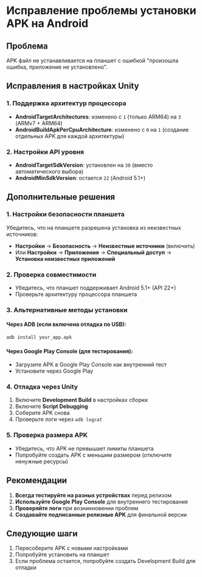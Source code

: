 # Исправление проблемы установки APK на Android

## Проблема
APK файл не устанавливается на планшет с ошибкой "произошла ошибка, приложение не установлено".

## Исправления в настройках Unity

### 1. Поддержка архитектур процессора
- **AndroidTargetArchitectures**: изменено с `1` (только ARM64) на `3` (ARMv7 + ARM64)
- **AndroidBuildApkPerCpuArchitecture**: изменено с `0` на `1` (создание отдельных APK для каждой архитектуры)

### 2. Настройки API уровня
- **AndroidTargetSdkVersion**: установлен на `30` (вместо автоматического выбора)
- **AndroidMinSdkVersion**: остается `22` (Android 5.1+)

## Дополнительные решения

### 1. Настройки безопасности планшета
Убедитесь, что на планшете разрешена установка из неизвестных источников:
- **Настройки** → **Безопасность** → **Неизвестные источники** (включить)
- Или **Настройки** → **Приложения** → **Специальный доступ** → **Установка неизвестных приложений**

### 2. Проверка совместимости
- Убедитесь, что планшет поддерживает Android 5.1+ (API 22+)
- Проверьте архитектуру процессора планшета

### 3. Альтернативные методы установки

#### Через ADB (если включена отладка по USB):
```bash
adb install your_app.apk
```

#### Через Google Play Console (для тестирования):
- Загрузите APK в Google Play Console как внутренний тест
- Установите через Google Play

### 4. Отладка через Unity
1. Включите **Development Build** в настройках сборки
2. Включите **Script Debugging**
3. Соберите APK снова
4. Проверьте логи через `adb logcat`

### 5. Проверка размера APK
- Убедитесь, что APK не превышает лимиты планшета
- Попробуйте создать APK с меньшим размером (отключите ненужные ресурсы)

## Рекомендации

1. **Всегда тестируйте на разных устройствах** перед релизом
2. **Используйте Google Play Console** для внутреннего тестирования
3. **Проверяйте логи** при возникновении проблем
4. **Создавайте подписанные релизные APK** для финальной версии

## Следующие шаги
1. Пересоберите APK с новыми настройками
2. Попробуйте установить на планшет
3. Если проблема остается, попробуйте создать Development Build для отладки